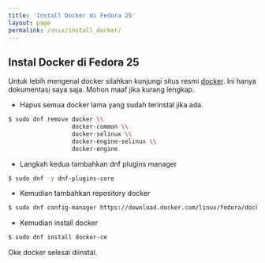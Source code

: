 ```yaml
---
title: 'Install Docker di Fedora 25'
layout: page
permalink: /unix/install_docker/
---
```


## Instal Docker di Fedora 25

Untuk lebih mengenal docker silahkan kunjungi situs resmi [docker][docker].
Ini hanya dokumentasi saya saja. Mohon maaf jika kurang lengkap.

- Hapus semua docker lama yang sudah terinstal jika ada.
```bash
$ sudo dnf remove docker \\
                  docker-common \\
                  docker-selinux \\
                  docker-engine-selinux \\
                  docker-engine
```
- Langkah kedua tambahkan dnf plugins manager
```bash
$ sudo dnf -y dnf-plugins-core
```
- Kemudian tambahkan repository docker
```bash
$ sudo dnf config-manager https://download.docker.com/linux/fedora/docker-ce.repo
```
- Kemudian install docker
```bash
$ sudo dnf install docker-ce
```

Oke docker selesai diinstal. 

[docker]:https://www.docker.com

